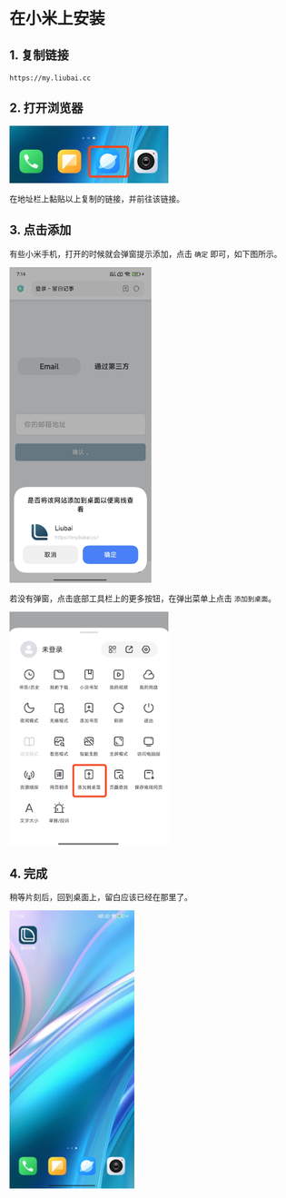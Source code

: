 # 在小米上安装

## 1. 复制链接

`https://my.liubai.cc`

<CopyButton />

## 2. 打开浏览器

<img src="./assets-xiaomi/1.png" width="280" /> 

在地址栏上黏贴以上复制的链接，并前往该链接。

## 3. 点击添加

有些小米手机，打开的时候就会弹窗提示添加，点击 `确定` 即可，如下图所示。

<img src="./assets-xiaomi/2.jpg" width="250" />

若没有弹窗，点击底部工具栏上的更多按钮，在弹出菜单上点击 `添加到桌面`。

<img src="./assets-xiaomi/3.png" width="280" />

## 4. 完成

稍等片刻后，回到桌面上，留白应该已经在那里了。

<img src="./assets-xiaomi/4.jpg" width="220" />
